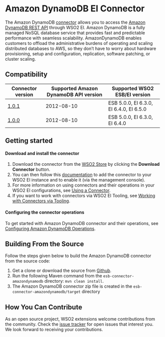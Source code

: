 # Amazon DynamoDB EI Connector

The Amazon DynamoDB [connector](https://docs.wso2.com/display/EI650/Working+with+Connectors) allows you to access the [Amazon DynamoDB REST API](https://docs.aws.amazon.com/amazondynamodb/latest/developerguide/HowItWorks.API.html) through WSO2 EI. 
Amazon DynamoDB is a fully managed NoSQL database service that provides fast and predictable performance with seamless scalability. 
AmazonDynamoDB enables customers to offload the administrative burdens of operating and scaling distributed databases to AWS, so they don’t have to worry about hardware provisioning, setup and configuration, replication, software patching, or cluster scaling.

## Compatibility

| Connector version | Supported Amazon DynamoDB API version | Supported WSO2 ESB/EI version |
| ------------- | ---------------|------------- |
| [1.0.1](https://github.com/wso2-extensions/esb-connector-amazondynamodb/tree/org.wso2.carbon.connector.amazondynamodb-1.0.1) | 2012-08-10 | ESB 5.0.0, EI 6.3.0, EI 6.4.0, EI 6.5.0 |
| [1.0.0](https://github.com/wso2-extensions/esb-connector-amazondynamodb/tree/org.wso2.carbon.connector.amazondynamodb-1.0.0) | 2012-08-10 | ESB 5.0.0, EI 6.3.0, EI 6.4.0|

## Getting started

#### Download and install the connector

1. Download the connector from the [WSO2 Store](https://store.wso2.com/store/assets/esbconnector/details/3fcaf309-1a69-4edf-870a-882bb76fdaa1) by clicking the **Download Connector** button.
2. You can then follow this [documentation](https://docs.wso2.com/display/EI650/Working+with+Connectors+via+the+Management+Console) to add the connector to your WSO2 EI instance and to enable it (via the management console).
3. For more information on using connectors and their operations in your WSO2 EI configurations, see [Using a Connector](https://docs.wso2.com/display/EI650/Using+a+Connector).
4. If you want to work with connectors via WSO2 EI Tooling, see [Working with Connectors via Tooling](https://docs.wso2.com/display/EI650/Working+with+Connectors+via+Tooling).

#### Configuring the connector operations

To get started with Amazon DynamoDB connector and their operations, see [Configuring Amazon DynamoDB Operations](docs/config.md).

## Building From the Source

Follow the steps given below to build the Amazon DynamoDB connector from the source code:

1. Get a clone or download the source from [Github](https://github.com/wso2-extensions/esb-connector-amazondynamodb).
2. Run the following Maven command from the `esb-connector-amazondynamodb` directory: `mvn clean install`.
3. The Amazon DynamoDB connector zip file is created in the `esb-connector-amazondynamodb/target` directory

## How You Can Contribute

As an open source project, WSO2 extensions welcome contributions from the community.
Check the [issue tracker](https://github.com/wso2-extensions/esb-connector-amazondynamodb/issues) for open issues that interest you. We look forward to receiving your contributions.
